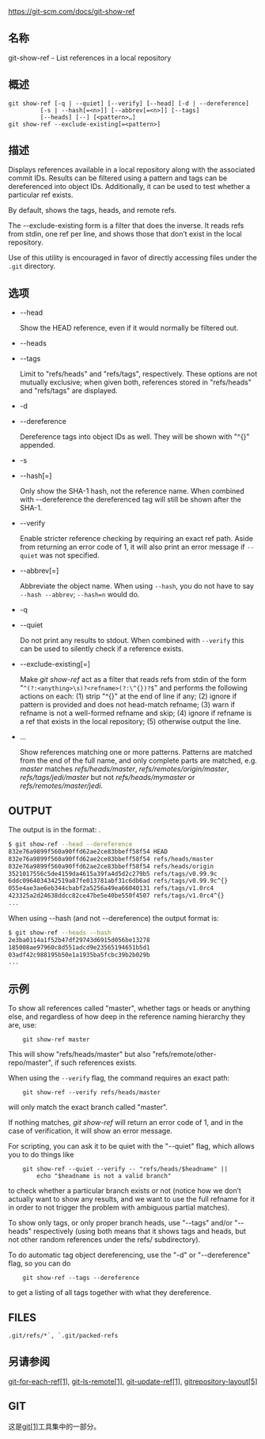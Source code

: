 https://git-scm.com/docs/git-show-ref

## 名称

git-show-ref - List references in a local repository

## 概述

```
git show-ref [-q | --quiet] [--verify] [--head] [-d | --dereference]
	     [-s | --hash[=<n>]] [--abbrev[=<n>]] [--tags]
	     [--heads] [--] [<pattern>…]
git show-ref --exclude-existing[=<pattern>]
```

## 描述

Displays references available in a local repository along with the associated commit IDs. Results can be filtered using a pattern and tags can be dereferenced into object IDs. Additionally, it can be used to test whether a particular ref exists.

By default, shows the tags, heads, and remote refs.

The --exclude-existing form is a filter that does the inverse. It reads refs from stdin, one ref per line, and shows those that don’t exist in the local repository.

Use of this utility is encouraged in favor of directly accessing files under the `.git` directory.

## 选项

- --head

  Show the HEAD reference, even if it would normally be filtered out.

- --heads

- --tags

  Limit to "refs/heads" and "refs/tags", respectively. These options are not mutually exclusive; when given both, references stored in "refs/heads" and "refs/tags" are displayed.

- -d

- --dereference

  Dereference tags into object IDs as well. They will be shown with "^{}" appended.

- -s

- --hash[=<n>]

  Only show the SHA-1 hash, not the reference name. When combined with --dereference the dereferenced tag will still be shown after the SHA-1.

- --verify

  Enable stricter reference checking by requiring an exact ref path. Aside from returning an error code of 1, it will also print an error message if `--quiet` was not specified.

- --abbrev[=<n>]

  Abbreviate the object name. When using `--hash`, you do not have to say `--hash --abbrev`; `--hash=n` would do.

- -q

- --quiet

  Do not print any results to stdout. When combined with `--verify` this can be used to silently check if a reference exists.

- --exclude-existing[=<pattern>]

  Make *git show-ref* act as a filter that reads refs from stdin of the form "`^(?:<anything>\s)?<refname>(?:\^{})?$`" and performs the following actions on each: (1) strip "^{}" at the end of line if any; (2) ignore if pattern is provided and does not head-match refname; (3) warn if refname is not a well-formed refname and skip; (4) ignore if refname is a ref that exists in the local repository; (5) otherwise output the line.

- <pattern>…

  Show references matching one or more patterns. Patterns are matched from the end of the full name, and only complete parts are matched, e.g. *master* matches *refs/heads/master*, *refs/remotes/origin/master*, *refs/tags/jedi/master* but not *refs/heads/mymaster* or *refs/remotes/master/jedi*.

## OUTPUT

The output is in the format: *<SHA-1 ID>* *<space>* *<reference name>*.

``` bash
$ git show-ref --head --dereference
832e76a9899f560a90ffd62ae2ce83bbeff58f54 HEAD
832e76a9899f560a90ffd62ae2ce83bbeff58f54 refs/heads/master
832e76a9899f560a90ffd62ae2ce83bbeff58f54 refs/heads/origin
3521017556c5de4159da4615a39fa4d5d2c279b5 refs/tags/v0.99.9c
6ddc0964034342519a87fe013781abf31c6db6ad refs/tags/v0.99.9c^{}
055e4ae3ae6eb344cbabf2a5256a49ea66040131 refs/tags/v1.0rc4
423325a2d24638ddcc82ce47be5e40be550f4507 refs/tags/v1.0rc4^{}
...
```

When using --hash (and not --dereference) the output format is: *<SHA-1 ID>*

``` bash
$ git show-ref --heads --hash
2e3ba0114a1f52b47df29743d6915d056be13278
185008ae97960c8d551adcd9e23565194651b5d1
03adf42c988195b50e1a1935ba5fcbc39b2b029b
...
```

## 示例

To show all references called "master", whether tags or heads or anything else, and regardless of how deep in the reference naming hierarchy they are, use:

```
	git show-ref master
```

This will show "refs/heads/master" but also "refs/remote/other-repo/master", if such references exists.

When using the `--verify` flag, the command requires an exact path:

```
	git show-ref --verify refs/heads/master
```

will only match the exact branch called "master".

If nothing matches, *git show-ref* will return an error code of 1, and in the case of verification, it will show an error message.

For scripting, you can ask it to be quiet with the "--quiet" flag, which allows you to do things like

```
	git show-ref --quiet --verify -- "refs/heads/$headname" ||
		echo "$headname is not a valid branch"
```

to check whether a particular branch exists or not (notice how we don’t actually want to show any results, and we want to use the full refname for it in order to not trigger the problem with ambiguous partial matches).

To show only tags, or only proper branch heads, use "--tags" and/or "--heads" respectively (using both means that it shows tags and heads, but not other random references under the refs/ subdirectory).

To do automatic tag object dereferencing, use the "-d" or "--dereference" flag, so you can do

```
	git show-ref --tags --dereference
```

to get a listing of all tags together with what they dereference.

## FILES

```
.git/refs/*`, `.git/packed-refs
```

## 另请参阅

[git-for-each-ref[1]](../git-for-each-ref), [git-ls-remote[1]](../git-ls-remote), [git-update-ref[1]](../git-update-ref), [gitrepository-layout[5]](../../5/gitrepository-layout)

## GIT

  这是[git[1]](../../Git)工具集中的一部分。